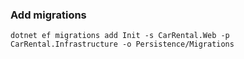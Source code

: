 ﻿### Add migrations
`dotnet ef migrations add Init -s CarRental.Web -p CarRental.Infrastructure -o Persistence/Migrations`
